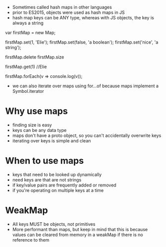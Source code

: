 - Sometimes called hash maps in other languages
- prior to ES2015, objects were used as hash maps in JS
- hash map keys can be ANY type, whereas with JS objects, the key is always a string

var firstMap = new Map;

firstMap.set(1, 'Elie');
firstMap.set(false, 'a boolean');
firstMap.set('nice', 'a string');

firstMap.delete
firstMap.size

firstMap.get(1) //Elie

firstMap.forEach(v => console.log(v));

- we can also iterate over maps using for...of because maps implement a Symbol.iterator

# Why use maps

- finding size is easy
- keys can be any data type
- maps don't have a proto object, so you can't accidentally overwrite keys
- iterating over keys is simple and clean

# When to use maps

- keys that need to be looked up dynamically
- need keys are that are not strings
- if key/value pairs are frequently added or removed
- if you're operating on multiple keys at a time

# WeakMap

- All keys MUST be objects, not primitives
- More performant than maps, but keep in mind that this is because values can be cleared from memory in a weakMap if there is no reference to them
